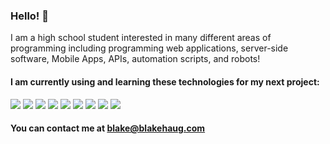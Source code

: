 ### Hello! 👋

I am a high school student interested in many different areas of programming including programming web applications, server-side software, Mobile Apps,  APIs, automation scripts, and robots!
#### I am currently using and learning these technologies for my next project:
<div>
  <img src="https://img.shields.io/badge/HTML5-E34F26?style=for-the-badge&logo=html5&logoColor=white">
  <img src="https://img.shields.io/badge/CSS3-1572B6?style=for-the-badge&logo=css3&logoColor=white">
  <img src="https://img.shields.io/badge/JavaScript-323330?style=for-the-badge&logo=javascript&logoColor=F7DF1E">
  <img src="https://img.shields.io/badge/Node.js-339933?style=for-the-badge&logo=nodedotjs&logoColor=white">
  <img src="https://img.shields.io/badge/React-20232A?style=for-the-badge&logo=react&logoColor=61DAFB">
  <img src="https://img.shields.io/badge/GraphQl-E10098?style=for-the-badge&logo=graphql&logoColor=white">
  <img src="https://img.shields.io/badge/typescript-%23007ACC.svg?style=for-the-badge&logo=typescript&logoColor=white">
  <img src="https://img.shields.io/badge/Docker-2CA5E0?style=for-the-badge&logo=docker&logoColor=white">
  <img src="https://img.shields.io/badge/postgres-%23316192.svg?style=for-the-badge&logo=postgresql&logoColor=white">
</div>

#### You can contact me at blake@blakehaug.com
